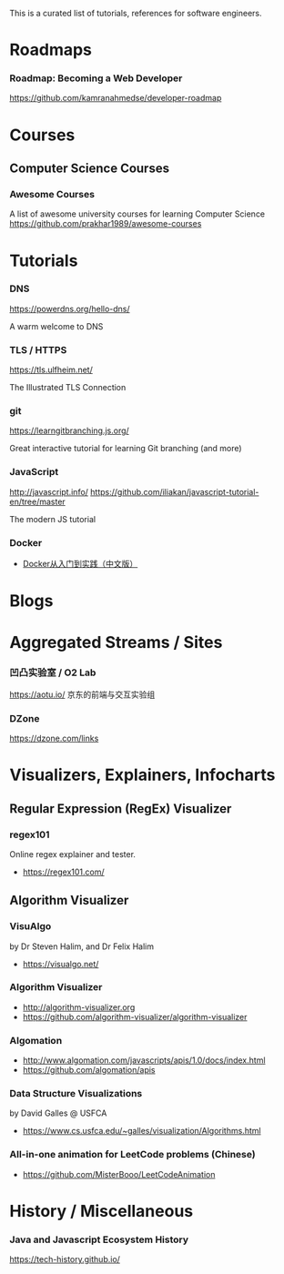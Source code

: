 This is a curated list of tutorials, references for software engineers. 

# Roadmaps

### Roadmap: Becoming a Web Developer  
https://github.com/kamranahmedse/developer-roadmap


# Courses

## Computer Science Courses
### Awesome Courses
A list of awesome university courses for learning Computer Science
https://github.com/prakhar1989/awesome-courses

# Tutorials

### DNS

https://powerdns.org/hello-dns/

A warm welcome to DNS


### TLS / HTTPS

https://tls.ulfheim.net/

The Illustrated TLS Connection


### git

https://learngitbranching.js.org/

Great interactive tutorial for learning Git branching (and more) 

### JavaScript

http://javascript.info/
https://github.com/iliakan/javascript-tutorial-en/tree/master

The modern JS tutorial

### Docker
* [Docker从入门到实践（中文版）](https://www.yuque.com/grasilife/docker)

# Blogs

# Aggregated Streams / Sites

### 凹凸实验室 / O2 Lab 
https://aotu.io/
京东的前端与交互实验组

### DZone
https://dzone.com/links


# Visualizers, Explainers, Infocharts

## Regular Expression (RegEx) Visualizer
### regex101
Online regex explainer and tester.
* https://regex101.com/

## Algorithm Visualizer 

### VisuAlgo
by Dr Steven Halim, and Dr Felix Halim
* https://visualgo.net/

### Algorithm Visualizer
* http://algorithm-visualizer.org
* https://github.com/algorithm-visualizer/algorithm-visualizer

### Algomation
* http://www.algomation.com/javascripts/apis/1.0/docs/index.html
* https://github.com/algomation/apis

### Data Structure Visualizations
by David Galles  @ USFCA
* https://www.cs.usfca.edu/~galles/visualization/Algorithms.html

### All-in-one animation for LeetCode problems (Chinese)  
* https://github.com/MisterBooo/LeetCodeAnimation


# History / Miscellaneous

### Java and Javascript Ecosystem History 
https://tech-history.github.io/
